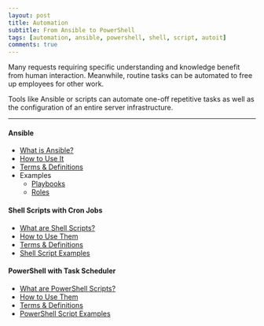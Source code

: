 ```yaml
---
layout: post
title: Automation
subtitle: From Ansible to PowerShell
tags: [automation, ansible, powershell, shell, script, autoit]
comments: true
---
```

Many requests requiring specific understanding and knowledge benefit from human interaction. Meanwhile, routine tasks can be automated to free up employees for other work. 

Tools like Ansible or scripts can automate one-off repetitive tasks as well as the configuration of an entire server infrastructure.

---
#### Ansible
- [What is Ansible?](/pages/ansible/what-is-ansible)
- [How to Use It](/pages/ansible/how-to-use-ansible)
- [Terms & Definitions](/pages/ansible/ansible-terms-and-definitions)
- Examples
    - [Playbooks](https://github.com/ansible-playbooks-tex)
    - [Roles](https://github.com/ansible-roles-tex)

#### Shell Scripts with Cron Jobs
- [What are Shell Scripts?](/pages/shell-scripts/what-are-shell-scripts)
- [How to Use Them](/pages/shell-scripts/how-to-use-shell-scripts)
- [Terms & Definitions](/pages/shell-scripts/shell-script-terms-and-definitions)
- [Shell Script Examples](/pages/shell-scripts/shell-script-examples)

#### PowerShell with Task Scheduler
- [What are PowerShell Scripts?](/pages/powershell-scripts/what-are-powershell-scripts)
- [How to Use Them](/pages/powershell-scripts/how-to-use-powershell-scripts)
- [Terms & Definitions](/pages/powershell-scripts/powershell-script-terms-and-definitions)
- [PowerShell Script Examples](/pages/powershell-scripts/powershell-script-examples)
